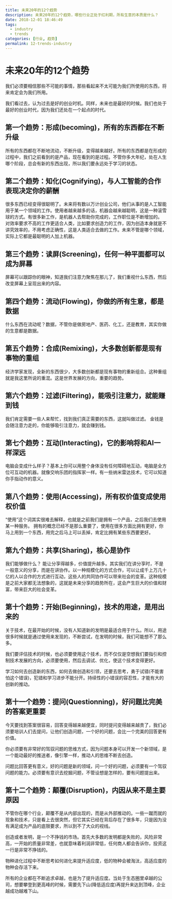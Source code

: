 ```yaml
---
title: 未来20年的12个趋势
description: 未来20年的12个趋势，哪些行业正处于红利期，所有生意的本质是什么？
date: 2018-12-01 18:46:49
tags:
  - industry
  - trends
categories: [行业, 趋势]
permalink: 12-trends-industry
---
```


# 未来20年的12个趋势

我们必须要相信那些不可能的事情，那些看起来不太可能为我们所使用的东西，将来肯定会为我们所用。

我们看过去，认为过去是好的创业时机。同样，未来也是最好的时候。我们也处于最好的创业时代，因为我们还处在一个起点的时代。

## 第一个趋势：形成(becoming)，所有的东西都在不断升级

所有的东西都在不断地流动，不断升级，变得越来越好。所有的东西都是在形成的过程中，我们之前看到的是产品，现在看到的是过程。不管你多大年纪，处在人生哪个阶段，总会有新的东西出现，所以我们要永远处于学习的状态。

## 第二个趋势：知化(Cognifying)，与人工智能的合作表现决定你的薪酬

很多东西已经变得很聪明了。未来将有数以万计创业公司，他们从事的是人工智能用于某一个领域的工作。使用者越来越多的话，机器会越来越聪明，这是一种滚雪球的方式。有很多新工作，是机器人去帮助你完成的，工作职位是不断增加的。
对效率要求不高的工作更适合人类，比如要求创造力的工作，因为创造本身就是不讲究效率的，不用考虑正确性，这是人类适合去做的工作。未来不管是哪个领域，实际上它都是最聪明的人加上机器。

## 第三个趋势：读屏(Screening)，任何一种平面都可以成为屏幕

屏幕可以跟踪你的眼神，知道我们注意力聚焦在那儿了，我们重视什么东西，然后改变屏幕上呈现出来的内容。

## 第四个趋势：流动(Flowing)，你做的所有生意，都是数据

什么东西在流动呢？数据，不管你是做房地产、医药、化工，还是教育，其实你做的生意都是数据。

## 第五个趋势：合成(Remixing)，大多数创新都是现有事物的重组

经济学家发现，全新的东西很少，大多数创新都是现有事物的重新组合。这种重组就是我这里所说的重混。这是世界发展的方向，重要的趋势。

## 第六个趋势：过滤(Filtering)，能吸引注意力，就能赚到钱

我们肯定需要一些人来帮忙，找到我们真正需要的东西，这就叫做过滤。 金钱是会随注意力走的，你能够吸引注意力，就会赚到钱。

## 第七个趋势：互动(Interacting)，它的影响将和AI一样深远

电脑会变成什么样子？基本上你可以用整个身体没有任何障碍地互动，电脑是全方位可互动的机器。就像交响乐团的指挥家一样。有一些纳米雷达技术，它可以知道你手指动作的意义。 

## 第八个趋势：使用(Accessing)，所有权价值变成使用权价值

“使用”这个词其实很难去解释，也就是之前我们是拥有一个产品，之后我们去使用某一种服务。 
拥有的概念已经不是那么重要了，使用在很多方面比拥有更好，你马上用到一个东西，用完之后马上可以丢掉，肯定比拥有某些东西要更好。

## 第九个趋势：共享(Sharing)，核心是协作

我们能够做什么？ 能让分享得越多，价值提升越多。其实我们在讲分享时，不是一般意义的分享，而是在讲协作。以一种规模化的方式合作，可以让成千上万几十亿的人以合作的方式进行互动，这些人的共同协作可以带来社会的变革。这种规模是之前大家都无法想象的，这就是未来分享的趋势所在，这会产生巨大的价值和财富，带来巨大的社会变革。

## 第十个趋势：开始(Beginning)，技术的用途，是用出来的

关于技术，在最开始的时候，没有人知道新的发明是最适合用于什么。所以，用途很多时候就是通过使用来发现的，不断尝试，在发明的时候，我们可能想不了那么多。

我们要评估技术的时候，也必须要使用这个技术，而不仅仅是空想我们要指引和控制技术发展的方向，必须要使用，然后去调试、优化，使这个技术变得更好。 

学习如何去创造新的东西，如何去做创造和引领，还要去思考，勇于试错(不能害怕这个错误)，犯错和学习进步不能分开。持续性的小错误的容忍性，才能有大的创新的推动。

## 第十一个趋势：提问(Questionning)，好问题比完美的答案更重要

今天要找到答案很容易，回答变得越来越便宜，同时提问变得越来越贵了，我们必须要培训人们去提问，让他们创造问题，一个好的问题，会比一个完美的回答更有价值。 

你必须要有非常好的驾驭问题的思维方式，因为问题本身可以开发一个新领域，是一个能动最好的推送者，像引擎一样，推动人的思维不断去创造。

问题比回答更有意义，好的问题是新的领域，问一个好的问题，必须要有一个驾驭问题的能力。必须要有意识去挖掘问题，不管设想是怎样的，要有问题提出来。

## 第十二个趋势：颠覆(Disruption)，内因从来不是主要原因

不管你在哪个行业，颠覆不是从内部出现的，而是从外部推动的。一些一蹴而就的现象和技术，只是看上去很突然，但它其实已经在背后存在了很多年，只是因为没有满足成为产品的底限要求，所以到不了大众的视线。

创造或者发明，是一个不挣钱的市场。首先大多数的发明都是失败的，风险非常高，一开始的质量非常差，也就意味着利润非常低，任何商人都会告诉你，投资这一行是非常不挣钱的。

物种进化过程中不断思考如何进化来提升适应度，低的物种会被淘汰，高适应度的物种会存活下来。

所有的企业都在不断追求卓越，也是为了提升适应度。当处于生态圈里卓越的公司，想要攀登到更高峰的时候，需要先下山(降低适应度)再提升来达到顶峰，企业越成功越难下山。
